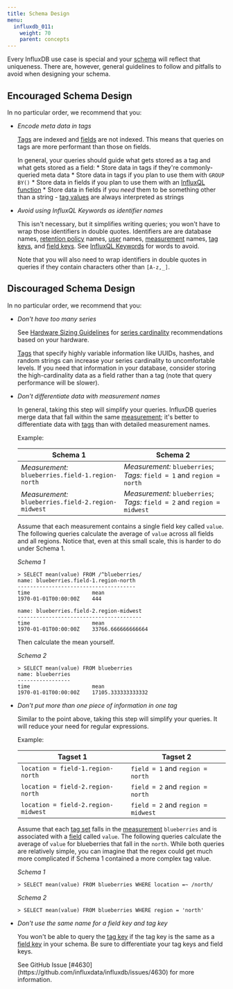 ```yaml
---
title: Schema Design
menu:
  influxdb_011:
    weight: 70
    parent: concepts
---
```


Every InfluxDB use case is special and your [schema](/influxdb/v0.11/concepts/glossary/#schema) will reflect that uniqueness.
There are, however, general guidelines to follow and pitfalls to avoid when designing your schema.

## Encouraged Schema Design

In no particular order, we recommend that you:

* *Encode meta data in tags*

    [Tags](/influxdb/v0.11/concepts/glossary/#tag) are indexed and [fields](/influxdb/v0.11/concepts/glossary/#field) are not indexed.
    This means that queries on tags are more performant than those on fields.

    In general, your queries should guide what gets stored as a tag and what gets stored as a field:
      * Store data in tags if they're commonly-queried meta data
      * Store data in tags if you plan to use them with `GROUP BY()`
      * Store data in fields if you plan to use them with an [InfluxQL function](/influxdb/v0.11/query_language/functions/)
      * Store data in fields if you *need* them to be something other than a string - [tag values](/influxdb/v0.11/concepts/glossary/#tag-value) are always interpreted as strings

* *Avoid using InfluxQL Keywords as identifier names*

    This isn't necessary, but it simplifies writing queries; you won't have to wrap those identifiers in double quotes.
    Identifiers are are database names, [retention policy](/influxdb/v0.11/concepts/glossary/#retention-policy-rp) names, [user](/influxdb/v0.11/concepts/glossary/#user) names, [measurement](/influxdb/v0.11/concepts/glossary/#measurement) names, [tag keys](/influxdb/v0.11/concepts/glossary/#tag-key), and [field keys](/influxdb/v0.11/concepts/glossary/#field-key).
    See [InfluxQL Keywords](https://github.com/influxdata/influxdb/blob/master/influxql/README.md#keywords) for words to avoid.

    Note that you will also need to wrap identifiers in double quotes in queries if they contain characters other than `[A-z,_]`.

## Discouraged Schema Design

In no particular order, we recommend that you:

* *Don't have too many series*

    See [Hardware Sizing Guidelines](/influxdb/v0.11/guides/hardware_sizing/#general-hardware-guidelines-for-a-single-node) for [series cardinality](/influxdb/v0.11/concepts/glossary/#series-cardinality) recommendations based on your hardware.

    [Tags](/influxdb/v0.11/concepts/glossary/#tag) that specify highly variable information like UUIDs, hashes, and random strings can increase your series cardinality to uncomfortable levels.
    If you need that information in your database, consider storing the high-cardinality data as a field rather than a tag (note that query performance will be slower).

* *Don't differentiate data with measurement names*

    In general, taking this step will simplify your queries.
    InfluxDB queries merge data that fall within the same [measurement](/influxdb/v0.11/concepts/glossary/#measurement); it's better to differentiate data with [tags](/influxdb/v0.11/concepts/glossary/#tag) than with detailed measurement names.

    Example:

    Schema 1  | Schema 2
    ------------- | -------------
    *Measurement:* `blueberries.field-1.region-north` | *Measurement:* `blueberries`; *Tags:* `field = 1` and `region = north`
    *Measurement:*  `blueberries.field-2.region-midwest` | *Measurement:* `blueberries`; *Tags:* `field = 2` and `region = midwest`

    Assume that each measurement contains a single field key called `value`.
    The following queries calculate the average of `value` across all fields and all regions.
    Notice that, even at this small scale, this is harder to do under Schema 1.

    *Schema 1*
    ```
    > SELECT mean(value) FROM /^blueberries/
    name: blueberries.field-1.region-north
    --------------------------------------
    time			        mean
    1970-01-01T00:00:00Z	444

    name: blueberries.field-2.region-midwest
    ----------------------------------------
    time			        mean
    1970-01-01T00:00:00Z	33766.666666666664
    ```
    Then calculate the mean yourself.


    *Schema 2*
    ```
    > SELECT mean(value) FROM blueberries
    name: blueberries
    -----------------
    time			        mean
    1970-01-01T00:00:00Z	17105.333333333332
    ```

* *Don't put more than one piece of information in one tag*

    Similar to the point above, taking this step will simplify your queries.
    It will reduce your need for regular expressions.

    Example:

    Tagset 1  | Tagset 2
    ------------- | -------------
    `location = field-1.region-north` | `field = 1` and `region = north`
    `location = field-2.region-north` | `field = 2` and `region = north`
    `location = field-2.region-midwest` | `field = 2` and `region = midwest`

    Assume that each [tag set](/influxdb/v0.11/concepts/glossary/#tag-set) falls in the [measurement](/influxdb/v0.11/concepts/glossary/#measurement) `blueberries` and is associated with a [field](/influxdb/v0.11/concepts/glossary/#field) called `value`.
    The following queries calculate the average of `value` for blueberries that fall in the `north`.
    While both queries are relatively simple, you can imagine that the regex could get much more complicated if Schema 1 contained a more complex tag value.

    *Schema 1*
    ```
    > SELECT mean(value) FROM blueberries WHERE location =~ /north/
    ```

    *Schema 2*
    ```
    > SELECT mean(value) FROM blueberries WHERE region = 'north'
    ```


* *Don't use the same name for a field key and tag key*

    You won't be able to query the [tag key](/influxdb/v0.11/concepts/glossary/#tag-key) if the tag key is the same as a [field key](/influxdb/v0.11/concepts/glossary/#field-key) in your schema.
    Be sure to differentiate your tag keys and field keys.

    <dt>
    See GitHub Issue [#4630](https://github.com/influxdata/influxdb/issues/4630) for more information.
    </dt>
